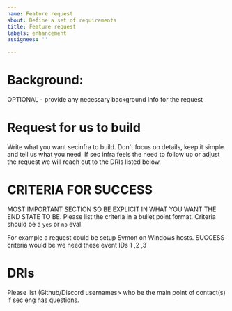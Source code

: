 ```yaml
---
name: Feature request
about: Define a set of requirements
title: Feature request
labels: enhancement
assignees: ''

---
```


# Background: 
OPTIONAL - provide any necessary background info for the request

# Request for us to build
Write what you want secinfra to build.  Don't focus on details, keep it simple and tell us  what you need. If sec infra feels the need to follow up or adjust the request we will reach out to the DRIs listed below.

# CRITERIA FOR SUCCESS
MOST IMPORTANT SECTION SO BE EXPLICIT IN WHAT YOU WANT THE END STATE TO BE. Please list the criteria in a bullet point format.  Criteria should be a `yes` or `no` eval. 

For example a request could be setup Symon on Windows hosts. SUCCESS criteria would be we need these event IDs 1 ,2 ,3

# DRIs
Please list (Github/Discord usernames> who be the main point of contact(s) if sec eng has questions.
